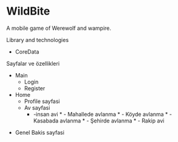 # WildBite
A mobile game of Werewolf and wampire.


Library and technologies
- CoreData



Sayfalar ve özellikleri

- Main
  * Login
  * Register
- Home
  * Profile sayfasi
  * Av sayfasi
       *   -insan avi
                *       - Mahallede avlanma
                *       - Köyde avlanma
                *       - Kasabada avlanma
                *       - Şehirde avlanma
        *   - Rakip avi   
* Genel Bakis sayfasi
